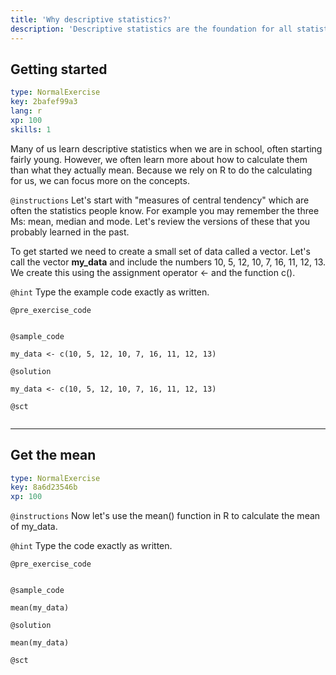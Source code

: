 ```yaml
---
title: 'Why descriptive statistics?'
description: 'Descriptive statistics are the foundation for all statistical analysis, no matter how complex. '
---
```


## Getting started

```yaml
type: NormalExercise
key: 2bafef99a3
lang: r
xp: 100
skills: 1
```

Many of us learn descriptive statistics when we are in school, often starting fairly young. However, we often learn more about how to calculate them than what they actually mean.  Because we rely on R to do the  calculating for us, we can focus more on the concepts.

`@instructions`
Let's start with "measures of central tendency" which are often the statistics people know.  For example you may remember the three Ms: mean, median and mode.  Let's review the versions of these that you probably learned in the past.   

To get started we need to create a small set of data called a vector.  Let's call the vector **my_data**  and include the numbers  10, 5, 12, 10, 7, 16, 11, 12, 13.  We create this using the assignment operator <- and the function c().

`@hint`
Type the example code exactly as written.

`@pre_exercise_code`
```{r}

```

`@sample_code`
```{r}
my_data <- c(10, 5, 12, 10, 7, 16, 11, 12, 13)
```

`@solution`
```{r}
my_data <- c(10, 5, 12, 10, 7, 16, 11, 12, 13)
```

`@sct`
```{r}

```

---

## Get the mean

```yaml
type: NormalExercise
key: 8a6d23546b
xp: 100
```



`@instructions`
Now let's use the mean() function in R to calculate the mean of my_data.

`@hint`
Type the code exactly as written.

`@pre_exercise_code`
```{r}

```

`@sample_code`
```{r}
mean(my_data)
```

`@solution`
```{r}
mean(my_data)
```

`@sct`
```{r}

```
